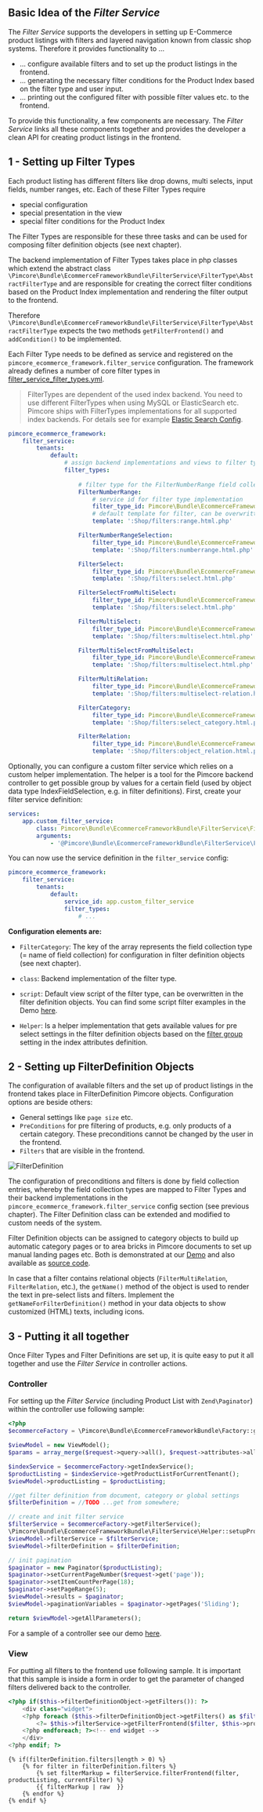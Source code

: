 ## Basic Idea of the *Filter Service*
The *Filter Service* supports the developers in setting up E-Commerce product listings with filters and layered navigation 
known from classic shop systems. Therefore it provides functionality to ...
- ... configure available filters and to set up the product listings in the frontend.
- ... generating the necessary filter conditions for the Product Index based on the filter type and user input. 
- ... printing out the configured filter with possible filter values etc. to the frontend. 

To provide this functionality, a few components are necessary. The *Filter Service* links all these components together 
and provides the developer a clean API for creating product listings in the frontend. 


## 1 - Setting up Filter Types
Each product listing has different filters like drop downs, multi selects, input fields, number ranges, etc. Each of 
these Filter Types require
- special configuration
- special presentation in the view
- special filter conditions for the Product Index

The Filter Types are responsible for these three tasks and can be used for composing filter definition objects (see next chapter).

The backend implementation of Filter Types takes place in php classes which extend the abstract class 
`\Pimcore\Bundle\EcommerceFrameworkBundle\FilterService\FilterType\AbstractFilterType` and are responsible for creating 
the correct filter conditions based on the Product Index implementation and rendering the filter output to the frontend. 

Therefore `\Pimcore\Bundle\EcommerceFrameworkBundle\FilterService\FilterType\AbstractFilterType` expects the two methods 
`getFilterFrontend()` and `addCondition()` to be implemented. 

Each Filter Type needs to be defined as service and registered on the `pimcore_ecommerce_framework.filter_service` configuration.
The framework already defines a number of core filter types in [filter_service_filter_types.yml](https://github.com/pimcore/pimcore/blob/master/bundles/EcommerceFrameworkBundle/Resources/config/filter_service_filter_types.yml).

> FilterTypes are dependent of the used index backend. You need to use different FilterTypes when using MySQL or ElasticSearch etc. 
> Pimcore ships with FilterTypes implementations for all supported index backends. For details see for example 
> [Elastic Search Config](03_Elastic_Search/README.md).  
 
```yaml
pimcore_ecommerce_framework:
    filter_service:
        tenants:
            default:
                # assign backend implementations and views to filter type field collections
                filter_types:
                
                    # filter type for the FilterNumberRange field collection
                    FilterNumberRange:
                        # service id for filter type implementation
                        filter_type_id: Pimcore\Bundle\EcommerceFrameworkBundle\FilterService\FilterType\NumberRange
                        # default template for filter, can be overwritten in filter definition
                        template: ':Shop/filters:range.html.php'

                    FilterNumberRangeSelection:
                        filter_type_id: Pimcore\Bundle\EcommerceFrameworkBundle\FilterService\FilterType\NumberRangeSelection
                        template: ':Shop/filters:numberrange.html.php'

                    FilterSelect:
                        filter_type_id: Pimcore\Bundle\EcommerceFrameworkBundle\FilterService\FilterType\Select
                        template: ':Shop/filters:select.html.php'

                    FilterSelectFromMultiSelect:
                        filter_type_id: Pimcore\Bundle\EcommerceFrameworkBundle\FilterService\FilterType\SelectFromMultiSelect
                        template: ':Shop/filters:select.html.php'

                    FilterMultiSelect:
                        filter_type_id: Pimcore\Bundle\EcommerceFrameworkBundle\FilterService\FilterType\MultiSelect
                        template: ':Shop/filters:multiselect.html.php'

                    FilterMultiSelectFromMultiSelect:
                        filter_type_id: Pimcore\Bundle\EcommerceFrameworkBundle\FilterService\FilterType\MultiSelectFromMultiSelect
                        template: ':Shop/filters:multiselect.html.php'

                    FilterMultiRelation:
                        filter_type_id: Pimcore\Bundle\EcommerceFrameworkBundle\FilterService\FilterType\MultiSelectRelation
                        template: ':Shop/filters:multiselect-relation.html.php'

                    FilterCategory:
                        filter_type_id: Pimcore\Bundle\EcommerceFrameworkBundle\FilterService\FilterType\SelectCategory
                        template: ':Shop/filters:select_category.html.php'

                    FilterRelation:
                        filter_type_id: Pimcore\Bundle\EcommerceFrameworkBundle\FilterService\FilterType\SelectRelation
                        template: ':Shop/filters:object_relation.html.php'
```

Optionally, you can configure a custom filter service which relies on a custom helper implementation. The helper is a tool
for the Pimcore backend controller to get possible group by values for a certain field (used by object data type IndexFieldSelection,
e.g. in filter definitions). First, create your filter service definition:

```yaml
services:
    app.custom_filter_service:
        class: Pimcore\Bundle\EcommerceFrameworkBundle\FilterService\FilterService
        arguments:
            - '@Pimcore\Bundle\EcommerceFrameworkBundle\FilterService\FilterGroupHelper'
```

You can now use the service definition in the `filter_service` config:

```yaml
pimcore_ecommerce_framework:
    filter_service:
        tenants:
            default:
                service_id: app.custom_filter_service
                filter_types:
                    # ...
```

**Configuration elements are:**
- `FilterCategory`: The key of the array represents the field collection type (= name of field collection) for configuration 
  in filter definition objects (see next chapter). 
- `class`: Backend implementation of the filter type. 
- `script`: Default view script of the filter type, can be overwritten in the filter definition objects. 
  You can find some script filter examples in the Demo [here](https://github.com/pimcore/demo/tree/master/app/Resources/views/product/filters). 


- `Helper`: Is a helper implementation that gets available values for pre select settings in the filter definition objects 
  based on the [filter group](../05_Index_Service/01_Product_Index_Configuration/README.md) setting in the index attributes 
  definition. 



## 2 - Setting up FilterDefinition Objects
The configuration of available filters and the set up of product listings in the frontend takes place in FilterDefinition 
Pimcore objects. Configuration options are beside others: 
- General settings like `page size` etc. 
- `PreConditions` for pre filtering of products, e.g. only products of a certain category. These preconditions cannot be 
changed by the user in the frontend. 
- `Filters` that are visible in the frontend. 


![FilterDefinition](../../img/filter-definitions.jpg)


The configuration of preconditions and filters is done by field collection entries, whereby the field collection types 
are mapped to Filter Types and their backend implementations in the `pimcore_ecommerce_framework.filter_service` config 
section (see previous chapter). 
The Filter Definition class can be extended and modified to custom needs of the system. 

Filter Definition objects can be assigned to category objects to build up automatic category pages or to area bricks in 
Pimcore documents to set up manual landing pages etc. 
Both is demonstrated at our [Demo](https://demo.pimcore.fun) and also available as 
[source code](https://github.com/pimcore/demo). 

In case that a filter contains relational objects (```FilterMultiRelation```, ```FilterRelation```, etc.), 
the ```getName()``` method of the object is used to render the text in pre-select lists and filters. 
Implement the ```getNameForFilterDefinition()``` method in your data objects to show customized (HTML) texts, including icons. 

## 3 - Putting it all together
Once Filter Types and Filter Definitions are set up, it is quite easy to put it all together and use the *Filter Service* 
in controller actions. 
 
### Controller
For setting up the *Filter Service* (including Product List with `Zend\Paginator`) within the controller use following 
sample: 

```php 
<?php 
$ecommerceFactory = \Pimcore\Bundle\EcommerceFrameworkBundle\Factory::getInstance();

$viewModel = new ViewModel();
$params = array_merge($request->query->all(), $request->attributes->all());

$indexService = $ecommerceFactory->getIndexService();
$productListing = $indexService->getProductListForCurrentTenant();
$viewModel->productListing = $productListing;

//get filter definition from document, category or global settings
$filterDefinition = //TODO ...get from somewhere;

// create and init filter service
$filterService = $ecommerceFactory->getFilterService();
\Pimcore\Bundle\EcommerceFrameworkBundle\FilterService\Helper::setupProductList($filterDefinition, $productListing, $params, $viewModel, $filterService, true);
$viewModel->filterService = $filterService;
$viewModel->filterDefinition = $filterDefinition;

// init pagination
$paginator = new Paginator($productListing);
$paginator->setCurrentPageNumber($request->get('page'));
$paginator->setItemCountPerPage(18);
$paginator->setPageRange(5);
$viewModel->results = $paginator;
$viewModel->paginationVariables = $paginator->getPages('Sliding');

return $viewModel->getAllParameters();
```

For a sample of a controller see our demo [here](https://github.com/pimcore/demo/blob/master/src/AppBundle/Controller/ProductController.php#L118). 

### View
For putting all filters to the frontend use following sample. It is important that this sample is inside a form in order 
to get the parameter of changed filters delivered back to the controller. 

<div class="code-section">
    
```php
<?php if($this->filterDefinitionObject->getFilters()): ?>
	<div class="widget">
	<?php foreach ($this->filterDefinitionObject->getFilters() as $filter): ?>
		<?= $this->filterService->getFilterFrontend($filter, $this->products, $this->currentFilter);?>
	<?php endforeach; ?><!-- end widget -->
	</div>
<?php endif; ?>
```

```twig
{% if(filterDefinition.filters|length > 0) %}
    {% for filter in filterDefinition.filters %}
        {% set filterMarkup = filterService.filterFrontend(filter, productListing, currentFilter) %}
        {{ filterMarkup | raw  }}
    {% endfor %}
{% endif %}
```

</div>
